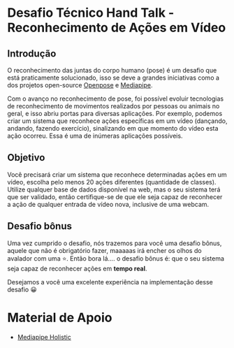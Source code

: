 # Desafio Técnico Hand Talk - Reconhecimento de Ações em Vídeo

## Introdução

O reconhecimento das juntas do corpo humano (pose) é um desafio que está praticamente solucionado, isso se deve a grandes iniciativas como a dos projetos open-source [Openpose](https://github.com/CMU-Perceptual-Computing-Lab/openpose) e [Mediapipe](https://github.com/google/mediapipe).

Com o avanço no reconhecimento de pose, foi possível evoluir tecnologias de reconhecimento de movimentos realizados por pessoas ou animais no geral, e isso abriu portas para diversas aplicações. Por exemplo, podemos criar um sistema que reconhece ações específicas em um vídeo (dançando, andando, fazendo exercício), sinalizando em que momento do vídeo esta ação ocorreu. Essa é uma de inúmeras aplicações possíveis.

## Objetivo

Você precisará criar um sistema que reconhece determinadas ações em um vídeo, escolha pelo menos 20 ações diferentes (quantidade de classes). Utilize qualquer base de dados disponível na web, mas o seu sistema terá que ser validado, então certifique-se de que ele seja capaz de reconhecer a ação de qualquer entrada de vídeo nova, inclusive de uma webcam.

## Desafio bônus

Uma vez cumprido o desafio, nós trazemos para você uma desafio bônus, aquele que não é obrigatório fazer, maaaaas irá encher os olhos do avalador com uma ⭐. Então bora lá…. o desafio bônus é: que o seu sistema seja capaz de reconhecer ações em **tempo real**.

Desejamos a você uma excelente experiência na implementação desse desafio 😀

# Material de Apoio

- [Mediapipe Holistic](https://google.github.io/mediapipe/solutions/holistic.html)
